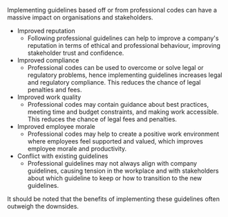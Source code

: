 Implementing guidelines based off or from professional codes can have a massive impact on organisations and stakeholders. 
- Improved reputation
    - Following professional guidelines can help to improve a company's reputation in terms of ethical and professional behaviour, improving stakeholder trust and confidence. 
- Improved compliance
    - Professional codes can be used to overcome or solve legal or regulatory problems, hence implementing guidelines increases legal and regulatory compliance. This reduces the chance of legal penalties and fees. 
- Improved work quality
    - Professional codes may contain guidance about best practices, meeting time and budget constraints, and making work accessible. This reduces the chance of legal fees and penalties. 
- Improved employee morale
    - Professional codes may help to create a positive work environment where employees feel supported and valued, which improves employee morale and productivity. 
- Conflict with existing guidelines
    - Professional guidelines may not always align with company guidelines, causing tension in the workplace and with stakeholders about which guideline to keep or how to transition to the new guidelines.

It should be noted that the benefits of implementing these guidelines often outweigh the downsides. 